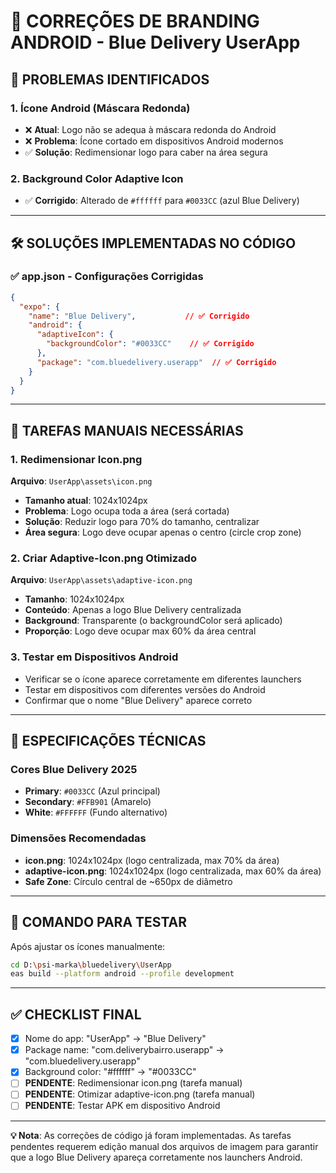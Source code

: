 # 🎨 CORREÇÕES DE BRANDING ANDROID - Blue Delivery UserApp

## 📱 **PROBLEMAS IDENTIFICADOS**

### 1. Ícone Android (Máscara Redonda)
- ❌ **Atual**: Logo não se adequa à máscara redonda do Android
- ❌ **Problema**: Ícone cortado em dispositivos Android modernos
- ✅ **Solução**: Redimensionar logo para caber na área segura

### 2. Background Color Adaptive Icon
- ✅ **Corrigido**: Alterado de `#ffffff` para `#0033CC` (azul Blue Delivery)

---

## 🛠️ **SOLUÇÕES IMPLEMENTADAS NO CÓDIGO**

### ✅ **app.json - Configurações Corrigidas**
```json
{
  "expo": {
    "name": "Blue Delivery",           // ✅ Corrigido
    "android": {
      "adaptiveIcon": {
        "backgroundColor": "#0033CC"    // ✅ Corrigido
      },
      "package": "com.bluedelivery.userapp"  // ✅ Corrigido
    }
  }
}
```

---

## 🎯 **TAREFAS MANUAIS NECESSÁRIAS**

### **1. Redimensionar Icon.png** 
**Arquivo**: `UserApp\assets\icon.png`
- **Tamanho atual**: 1024x1024px
- **Problema**: Logo ocupa toda a área (será cortada)
- **Solução**: Reduzir logo para 70% do tamanho, centralizar
- **Área segura**: Logo deve ocupar apenas o centro (circle crop zone)

### **2. Criar Adaptive-Icon.png Otimizado**
**Arquivo**: `UserApp\assets\adaptive-icon.png` 
- **Tamanho**: 1024x1024px
- **Conteúdo**: Apenas a logo Blue Delivery centralizada
- **Background**: Transparente (o backgroundColor será aplicado)
- **Proporção**: Logo deve ocupar max 60% da área central

### **3. Testar em Dispositivos Android**
- Verificar se o ícone aparece corretamente em diferentes launchers
- Testar em dispositivos com diferentes versões do Android
- Confirmar que o nome "Blue Delivery" aparece correto

---

## 🎨 **ESPECIFICAÇÕES TÉCNICAS**

### **Cores Blue Delivery 2025**
- **Primary**: `#0033CC` (Azul principal)
- **Secondary**: `#FFB901` (Amarelo)
- **White**: `#FFFFFF` (Fundo alternativo)

### **Dimensões Recomendadas**
- **icon.png**: 1024x1024px (logo centralizada, max 70% da área)
- **adaptive-icon.png**: 1024x1024px (logo centralizada, max 60% da área)
- **Safe Zone**: Círculo central de ~650px de diâmetro

---

## 🚀 **COMANDO PARA TESTAR**

Após ajustar os ícones manualmente:

```bash
cd D:\psi-marka\bluedelivery\UserApp
eas build --platform android --profile development
```

---

## ✅ **CHECKLIST FINAL**

- [x] Nome do app: "UserApp" → "Blue Delivery"
- [x] Package name: "com.deliverybairro.userapp" → "com.bluedelivery.userapp"  
- [x] Background color: "#ffffff" → "#0033CC"
- [ ] **PENDENTE**: Redimensionar icon.png (tarefa manual)
- [ ] **PENDENTE**: Otimizar adaptive-icon.png (tarefa manual)
- [ ] **PENDENTE**: Testar APK em dispositivo Android

---

**💡 Nota**: As correções de código já foram implementadas. As tarefas pendentes requerem edição manual dos arquivos de imagem para garantir que a logo Blue Delivery apareça corretamente nos launchers Android.
